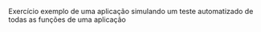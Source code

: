 Exercício exemplo de uma aplicação simulando um teste automatizado de todas as funções de uma aplicação
